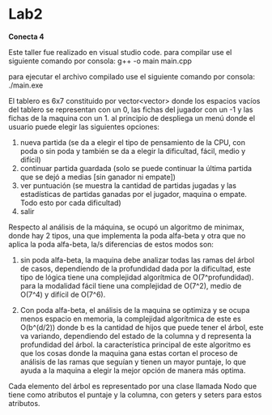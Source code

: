 # Lab2
**Conecta 4**

Este taller fue realizado en visual studio code.
para compilar use el siguiente comando por consola: g++ -o main main.cpp

para ejecutar el archivo compilado use el siguiente comando por consola: ./main.exe

El tablero es 6x7 constituido por vector<vector<int>> donde los espacios vacíos del tablero se representan con un 0, las fichas del jugador con un -1 y las fichas de la maquina con un 1.
al principio de despliega un menú donde el usuario puede elegir las siguientes opciones:
1. nueva partida (se da a elegir el tipo de pensamiento de la CPU, con poda o sin poda y también se da a elegir la dificultad, fácil, medio y difícil)
2. continuar partida guardada (solo se puede continuar la última partida que se dejó a medias [sin ganador ni empate])
3. ver puntuación (se muestra la cantidad de partidas jugadas y las estadísticas de partidas ganadas por el jugador, maquina o empate. Todo esto por cada dificultad)
4. salir

Respecto al análisis de la máquina, se ocupó un algoritmo de minimax, donde hay 2 tipos, una que implementa la poda alfa-beta y otra que no aplica la poda alfa-beta, la/s diferencias de estos modos son:
1. sin poda alfa-beta, la maquina debe analizar todas las ramas del árbol de casos, dependiendo de la profundidad dada por la dificultad, este tipo de lógica tiene una complejidad algorítmica de
   O(7^profundidad). para la modalidad fácil tiene una complejidad de O(7^2), medio de O(7^4) y difícil de O(7^6).

2. Con poda alfa-beta, el análisis de la maquina se optimiza y se ocupa menos espacio en memoria, la complejidad algorítmica de este es O(b^(d/2)) donde b es la cantidad de hijos que puede tener el árbol, este
   va variando, dependiendo del estado de la columna y d representa la profundidad del árbol. la característica principal de este algoritmo es que los cosas donde la maquina gana estas cortan el proceso de análisis de
   las ramas que seguían y tienen un mayor puntaje, lo que ayuda a la maquina a elegir la mejor opción de manera más optima.

Cada elemento del árbol es representado por una clase llamada Nodo que tiene como atributos el puntaje y la columna, con geters y seters para estos atributos.

